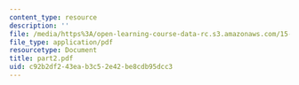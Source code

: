 ```yaml
---
content_type: resource
description: ''
file: /media/https%3A/open-learning-course-data-rc.s3.amazonaws.com/15-988-system-dynamics-self-study-fall-1998-spring-1999/c92b2df243eab3c52e42be8cdb95dcc3_part2.pdf
file_type: application/pdf
resourcetype: Document
title: part2.pdf
uid: c92b2df2-43ea-b3c5-2e42-be8cdb95dcc3
---
```

